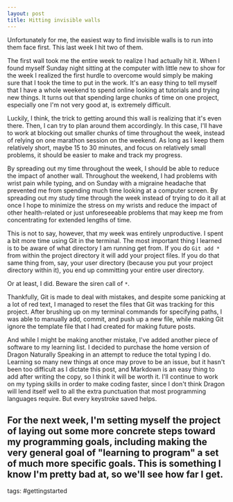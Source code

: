 ```yaml
---
layout: post
title: Hitting invisible walls
---
```


Unfortunately for me, the easiest way to find invisible walls is to run into them face first. This last week I hit two of them.

The first wall took me the entire week to realize I had actually hit it. When I found myself Sunday night sitting at the computer with little new to show for the week I realized the first hurdle to overcome would simply be making sure that I took the time to put in the work. It's an easy thing to tell myself that I have a whole weekend to spend online looking at tutorials and trying new things. It turns out that spending large chunks of time on one project, especially one I'm not very good at, is extremely difficult.

Luckily, I think, the trick to getting around this wall is realizing that it's even there. Then, I can try to plan around them accordingly. In this case, I'll have to work at blocking out smaller chunks of time throughout the week, instead of relying on one marathon session on the weekend. As long as I keep them relatively short, maybe 15 to 30 minutes, and focus on relatively small problems, it should be easier to make and track my progress.

By spreading out my time throughout the week, I should be able to reduce the impact of another wall. Throughout the weekend, I had problems with wrist pain while typing, and on Sunday with a migraine headache that prevented me from spending much time looking at a computer screen. By spreading out my study time through the week instead of trying to do it all at once I hope to minimize the stress on my wrists and reduce the impact of other health-related or just unforeseeable problems that may keep me from concentrating for extended lengths of time.

This is not to say, however, that my week was entirely unproductive. I spent a bit more time using Git in the terminal. The most important thing I learned is to be aware of what directory I am running get from. If you do ```Git add *``` from within the project directory it will add your project files. If you do that same thing from, say, your user directory (because you put your project directory within it), you end up committing your entire user directory.

Or at least, I did. Beware the siren call of ```*```.

Thankfully, Git is made to deal with mistakes, and despite some panicking at a lot of red text, I managed to reset the files that Git was tracking for this project. After brushing up on my terminal commands for specifying paths, I was able to manually add, commit, and push up a new file, while making Git ignore the template file that I had created for making future posts.

And while I might be making another mistake, I've added another piece of software to my learning list. I decided to purchase the home version of Dragon Naturally Speaking in an attempt to reduce the total typing I do. Learning so many new things at once may prove to be an issue, but it hasn't been too difficult as I dictate this post, and Markdown is an easy thing to add after writing the copy, so I think it will be worth it. I'll continue to work on my typing skills in order to make coding faster, since I don't think Dragon will lend itself well to all the extra punctuation that most programming languages require. But every keystroke saved helps.

For the next week, I'm setting myself the project of laying out some more concrete steps toward my programming goals, including making the very general goal of "learning to program" a set of much more specific goals. This is something I know I'm pretty bad at, so we'll see how far I get.
---
tags: #gettingstarted
